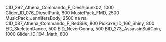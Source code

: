 CID_292_Athena_Commando_F_Dieselpunk02, 1000
Glider_ID_076_DieselPunk, 800
MusicPack_FMD, 2500
MusicPack_JennifersBody, 2500
na
na
CID_087_Athena_Commando_F_RedSilk, 800
Pickaxe_ID_166_Shiny, 800
EID_SkeletonDance, 500
EID_NeverGonna, 500
BID_273_AssassinSuitCoin, 1000
Glider_ID_104_Math, 800
